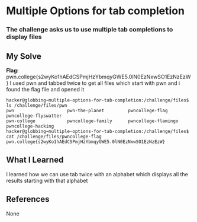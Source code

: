 # Multiple Options for tab completion
### The challenge asks us to use multiple tab completions to display files


## My Solve

**Flag:** pwn.college{s2wyKo1hAEdCSPmjHzYbmqyGWE5.0lN0EzNxwSO1EzNzEzW}
I used pwn and tabbed twice to get all files which start with pwn and i found the flag
file and opened it


```
hacker@globbing~multiple-options-for-tab-completion:/challenge/files$ ls /challenge/files/pwn
pwn                    pwn-the-planet         pwncollege-flag        pwncollege-flyswatter
pwn-college            pwncollege-family      pwncollege-flamingo    pwncollege-hacking
hacker@globbing~multiple-options-for-tab-completion:/challenge/files$ cat /challenge/files/pwncollege-flag
pwn.college{s2wyKo1hAEdCSPmjHzYbmqyGWE5.0lN0EzNxwSO1EzNzEzW}
```

## What I Learned
I learned how we can use tab twice with an alphabet which displays all the results starting with that
alphabet

## References
None